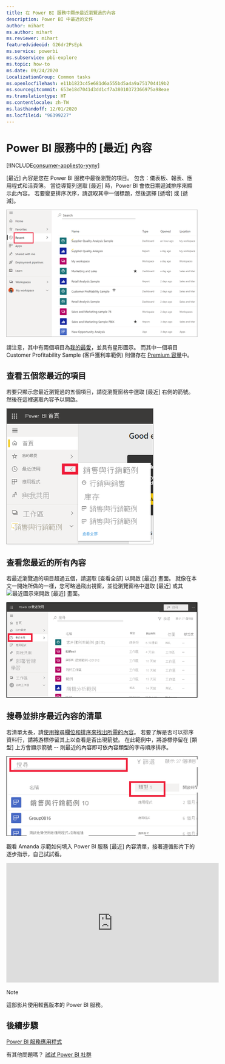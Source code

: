 ```yaml
---
title: 在 Power BI 服務中顯示最近瀏覽過的內容
description: Power BI 中最近的文件
author: mihart
ms.author: mihart
ms.reviewer: mihart
featuredvideoid: G26dr2PsEpk
ms.service: powerbi
ms.subservice: pbi-explore
ms.topic: how-to
ms.date: 09/24/2020
LocalizationGroup: Common tasks
ms.openlocfilehash: e11b1823c45e681d6a555bd5a4a9a751704419b2
ms.sourcegitcommit: 653e18d7041d3dd1cf7a38010372366975a98eae
ms.translationtype: HT
ms.contentlocale: zh-TW
ms.lasthandoff: 12/01/2020
ms.locfileid: "96399227"
---
```

# <a name="recent-content-in-the-power-bi-service"></a>Power BI 服務中的 [最近]  內容

[!INCLUDE[consumer-appliesto-yyny](../includes/consumer-appliesto-yyny.md)]

[最近] 內容是您在 Power BI 服務中最後瀏覽的項目。 包含︰儀表板、報表、應用程式和活頁簿。 當從導覽列選取 [最近] 時，Power BI 會依日期遞減排序來顯示此內容。  若要變更排序次序，請選取其中一個標題，然後選擇 [遞增] 或 [遞減]。


![最近內容視窗](./media/end-user-recent/power-bi-recents.png)

請注意，其中有兩個項目為[我的最愛](end-user-favorite.md)，並具有星形圖示。 而其中一個項目 Customer Profitability Sample (客戶獲利率範例) 則儲存在 [Premium 容量](end-user-license.md)中。

## <a name="see-your-five-most-recents"></a>查看五個您最近的項目

若要只顯示您最近瀏覽過的五個項目，請從瀏覽窗格中選取 [最近] 右側的箭號。  然後在這裡選取內容予以開啟。 

![最近內容飛出視窗](./media/end-user-recent/power-bi-recent-fly-out.png)

## <a name="see-all-of-your-recent-content"></a>查看您最近的所有內容

若最近瀏覽過的項目超過五個，請選取 [查看全部] 以開啟 [最近] 畫面。 就像在本文一開始所做的一樣，您可略過飛出視窗，並從瀏覽窗格中選取 [最近] 或其![最近圖示](./media/end-user-recent/power-bi-icon.png)來開啟 [最近] 畫面。

![顯示所有最近內容](./media/end-user-recent/power-bi-admin-recent.png)


## <a name="search-and-sort-your-list-of-recent-content"></a>搜尋並排序最近內容的清單

若清單太長，請[使用搜尋欄位和排序來找出所需的內容](end-user-search-sort.md)。 若要了解是否可以排序資料行，請將游標停留其上以查看是否出現箭號。 在此範例中，將游標停留在 [類型] 上方會顯示箭號 -- 則最近的內容即可依內容類型的字母順序排序。 

![顯示搜尋欄位與排序箭號的螢幕擷取畫面](./media/end-user-recent/power-bi-recent-sort-search.png)

觀看 Amanda 示範如何填入 Power BI 服務 [最近] 內容清單，接著遵循影片下的逐步指示，自己試試看。

<iframe width="560" height="315" src="https://www.youtube.com/embed/G26dr2PsEpk" frameborder="0" allowfullscreen></iframe>

> [!NOTE]
> 這部影片使用較舊版本的 Power BI 服務。

<!--
## Actions available from the **Recent** content list
The actions available to you will depend on the settings assigned by the content *designer*. Some of your options may include:
* Select the star icon to [favorite a dashboard, report, or app](end-user-favorite.md) ![star icon](./media/end-user-shared-with-me/power-bi-star-icon.png).
* Some dashboards and reports can be re-shared  ![share icon](./media/end-user-shared-with-me/power-bi-share-icon-new.png).
* [Open the report in Excel](end-user-export.md) ![export to Excel icon](./media/end-user-shared-with-me/power-bi-excel.png) 
* [View insights](end-user-insights.md) that Power BI finds in the data ![insights icon](./media/end-user-shared-with-me/power-bi-insights.png). -->





## <a name="next-steps"></a>後續步驟
[Power BI 服務應用程式](end-user-apps.md)

有其他問題嗎？ [試試 Power BI 社群](https://community.powerbi.com/)

